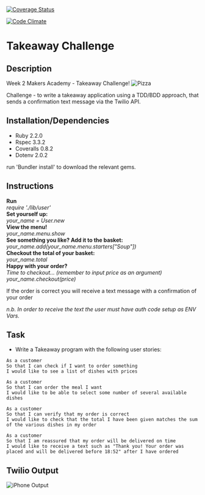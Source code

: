 [![Coverage Status](https://coveralls.io/repos/Harryandrew/airport_challenge/badge.svg?branch=master&service=github)](https://coveralls.io/github/Harryandrew/airport_challenge?branch=master)

[![Code Climate](https://codeclimate.com/github/Harryandrew/takeaway-challenge/badges/gpa.svg)](https://codeclimate.com/github/Harryandrew/takeaway-challenge)


**Takeaway Challenge**
=================

Description
------------
Week 2 Makers Academy - Takeaway Challenge!
![Pizza](https://github.com/harryandrew/takeaway-challenge/blob/master/images/pizza_box.jpg)

Challenge - to write a takeaway application using a TDD/BDD approach, that sends a confirmation text message via the Twilio API.

Installation/Dependencies
--------------------------
- Ruby 2.2.0
- Rspec 3.3.2
- Coveralls 0.8.2
- Dotenv 2.0.2

run 'Bundler install' to download the relevant gems.

Instructions
--------------------------
**Run**     
_require './lib/user'_   
**Set yourself up:**  
_your_name = User.new_  
**View the menu!**   
_your_name.menu.show_  
**See something you like? Add it to the basket:**  
_your_name.add(your_name.menu.starters["Soup"])_  
**Checkout the total of your basket:**     
_your_name.total_  
**Happy with your order?**  
_Time to checkout... (remember to input price as an argument)_   
_your_name.checkout(price)_    

If the order is correct you will receive a text message with a confirmation of your order 

_n.b. In order to receive the text the user must have auth code setup as ENV Vars._  


Task
-----

* Write a Takeaway program with the following user stories:

```
As a customer
So that I can check if I want to order something
I would like to see a list of dishes with prices

As a customer
So that I can order the meal I want
I would like to be able to select some number of several available dishes

As a customer
So that I can verify that my order is correct
I would like to check that the total I have been given matches the sum of the various dishes in my order

As a customer
So that I am reassured that my order will be delivered on time
I would like to receive a text such as "Thank you! Your order was placed and will be delivered before 18:52" after I have ordered
```
Twilio Output
------

![iPhone Output](https://github.com/harryandrew/takeaway-challenge/blob/master/images/iPhone_output.png?raw=true)
